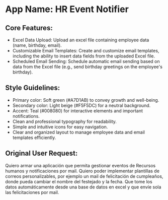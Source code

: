 # **App Name**: HR Event Notifier

## Core Features:

- Excel Data Upload: Upload an excel file containing employee data (name, birthday, email).
- Customizable Email Templates: Create and customize email templates, including the ability to insert data fields from the uploaded Excel file.
- Scheduled Email Sending: Schedule automatic email sending based on data from the Excel file (e.g., send birthday greetings on the employee's birthday).

## Style Guidelines:

- Primary color: Soft green (#A7D1AB) to convey growth and well-being.
- Secondary color: Light beige (#F5F5DC) for a neutral background.
- Accent: Teal (#008080) for interactive elements and important notifications.
- Clean and professional typography for readability.
- Simple and intuitive icons for easy navigation.
- Clear and organized layout to manage employee data and email templates efficiently.

## Original User Request:
Quiero  armar una aplicación que permita gestionar eventos de Recursos humanos y notificaciones por mail. Quiero poder implementar plantillas de correos personalizables, por ejemplo un mail de felicitación de cumpleaños, donde pueda cambiar el nombre del festejado y la fecha. Que tome los datos automáticamente desde una base de datos en excel y que envíe sola las felicitaciones por mail.
  